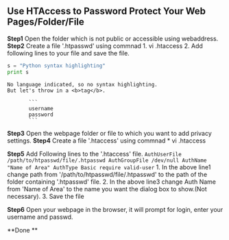 ## Use HTAccess to Password Protect Your Web Pages/Folder/File

**Step1**  Open the folder which is not public or accessible using webaddress.
**Step2**  Create a file '.htpasswd' using commnad 
           1.  vi .htaccess
           2.  Add following lines to your file and save the file.
```python
s = "Python syntax highlighting"
print s
```
 
```
No language indicated, so no syntax highlighting. 
But let's throw in a <b>tag</b>.
```
           ```
           username
           password
           ```
      
**Step3** Open the webpage folder or file to which you want to add privacy settings.
**Step4** Create a file '.htaccess' using commnad 
           * vi .htaccess
           
**Step5** Add Following lines to the '.htaccess' file.
            ```
              AuthUserFile /path/to/htpasswd/file/.htpasswd
              AuthGroupFile /dev/null
              AuthName "Name of Area"
              AuthType Basic
              require valid-user
              ```
          1. In the above line1 change path from '/path/to/htpasswd/file/.htpasswd' to the path of the folder containing '.htpasswd' file.
          2. In the above line3 change Auth Name from 'Name of Area' to the name you want the dialog box to show.(Not necessary).
          3. Save the file
      
**Step6** Open your webpage in the browser, it will prompt for login, enter your username and passwd. 

**Done **
          


   


